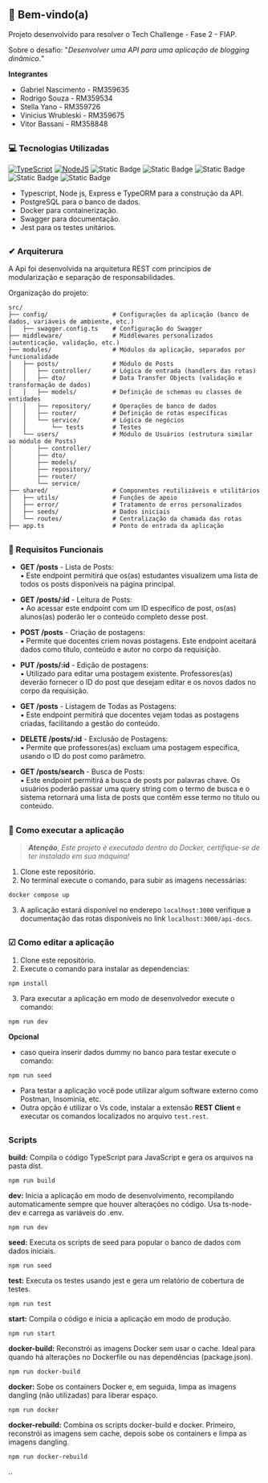 ## 👋  Bem-vindo(a)

Projeto desenvolvido para resolver o Tech Challenge - Fase 2 - FIAP.

Sobre o desafio: "_Desenvolver uma API para uma aplicação de blogging dinâmico._"

**Integrantes**

- Gabriel Nascimento - RM359635
- Rodrigo Souza - RM359534
- Stella Yano - RM359726
- Vinicius Wrubleski - RM359675
- Vitor Bassani - RM358848

##

### 💻 Tecnologias Utilizadas

[![TypeScript](https://img.shields.io/badge/TypeScript-007ACC?style=for-the-badge&logo=typescript&logoColor=white)](https://www.typescriptlang.org/)
[![NodeJS](https://img.shields.io/badge/Node%20js-339933?style=for-the-badge&logo=nodedotjs&logoColor=white)](https://nodejs.org/docs/latest/api/)
![Static Badge](https://img.shields.io/badge/PostgreSQL-316192?style=for-the-badge&logo=postgresql&logoColor=white)
![Static Badge](https://img.shields.io/badge/Express%20js-000000?style=for-the-badge&logo=express&logoColor=whit)
![Static Badge](https://img.shields.io/badge/Docker-2CA5E0?style=for-the-badge&logo=docker&logoColor=white)
![Static Badge](https://img.shields.io/badge/Swagger-85EA2D?style=for-the-badge&logo=Swagger&logoColor=white)
![Static Badge](https://img.shields.io/badge/Jest-C21325?style=for-the-badge&logo=jest&logoColor=white)


- Typescript, Node js, Express e TypeORM para a construção da API.
- PostgreSQL para o banco de dados.
- Docker para containerização.
- Swagger para documentação.
- Jest para os testes unitários.

##

### ✔ Arquiterura

A Api foi desenvolvida na arquitetura REST com princípios de modularização e separação de responsabilidades.

Organização do projeto:

```
src/
├── config/                  # Configurações da aplicação (banco de dados, variáveis de ambiente, etc.)
│   ├── swagger.config.ts    # Configuração do Swagger
├── middleware/              # Middlewares personalizados (autenticação, validação, etc.)
├── modules/                 # Módulos da aplicação, separados por funcionalidade
│   ├── posts/               # Módulo de Posts
│   │   ├── controller/      # Lógica de entrada (handlers das rotas)
│   │   ├── dto/             # Data Transfer Objects (validação e transformação de dados)
│   │   ├── models/          # Definição de schemas ou classes de entidades
│   │   ├── repository/      # Operações de banco de dados
│   │   ├── router/          # Definição de rotas específicas
│   │   └── service/         # Lógica de negócios
│   │       └── tests        # Testes
│   └── users/               # Módulo de Usuários (estrutura similar ao módulo de Posts)
│       ├── controller/
│       ├── dto/
│       ├── models/
│       ├── repository/
│       ├── router/
│       └── service/
├── shared/                  # Componentes reutilizáveis e utilitários
│   ├── utils/               # Funções de apoio
│   ├── error/               # Tratamento de erros personalizados
│   ├── seeds/               # Dados iniciais
│   └── routes/              # Centralização da chamada das rotas
├── app.ts                   # Ponto de entrada da aplicação

```

##

### 📘 Requisitos Funcionais

- **GET /posts** - Lista de Posts: <br>
    ▪ Este endpoint permitirá que os(as) estudantes visualizem uma lista de todos os posts disponíveis na página principal.

- **GET /posts/:id** - Leitura de Posts: <br>
    ▪ Ao acessar este endpoint com um ID específico de post, os(as) alunos(as) poderão ler o conteúdo completo desse post. 

- **POST /posts** - Criação de postagens: <br>
    ▪ Permite que docentes criem novas postagens. Este endpoint aceitará dados como título, conteúdo e autor no corpo da requisição. 

- **PUT /posts/:id** - Edição de postagens: <br>
    ▪ Utilizado para editar uma postagem existente. Professores(as) deverão fornecer o ID do post que desejam editar e os novos dados no corpo da requisição. 

- **GET /posts** - Listagem de Todas as Postagens: <br> 
    ▪ Este endpoint permitirá que docentes vejam todas as postagens criadas, facilitando a gestão do conteúdo. 

- **DELETE /posts/:id** - Exclusão de Postagens: <br>
    ▪ Permite que professores(as) excluam uma postagem específica, usando o ID do post como parâmetro. 
    
- **GET /posts/search** - Busca de Posts: <br>
    ▪ Este endpoint permitirá a busca de posts por palavras chave. Os usuários poderão passar uma query string com o termo de busca e o sistema retornará uma lista de posts que contêm esse termo no título ou conteúdo. 

##

### 🚀 Como executar a aplicação
> _**Atenção**, Este projeto é executado dentro do Docker, certifique-se de ter instalado em sua máquina!_

1. Clone este repositório.
2. No terminal execute o comando, para subir as imagens necessárias:
```
docker compose up
```
3. A aplicação estará disponível no enderepo `localhost:3000` verifique a documentação das rotas disponíveis no link `localhost:3000/api-docs`.

##

###  ☑ Como editar a aplicação

1. Clone este repositório.
2. Execute o comando para instalar as dependencias:
```
npm install
```
3. Para executar a aplicação em modo de desenvolvedor execute o comando:
```
npm run dev
```

**Opcional** 
- caso queira inserir dados dummy no banco para testar execute o comando:
```
npm run seed
```
- Para testar a aplicação você pode utilizar algum software externo como Postman, Insominia, etc.
- Outra opção é utilizar o Vs code, instalar a extensão **REST Client** e executar os comandos localizados no arquivo `test.rest`.

##

###   Scripts
**build:** Compila o código TypeScript para JavaScript e gera os arquivos na pasta dist.
```
npm run build
```
**dev:** Inicia a aplicação em modo de desenvolvimento, recompilando automaticamente sempre que houver alterações no código. Usa ts-node-dev e carrega as variáveis do .env.
```
npm run dev
```
**seed:** Executa os scripts de seed para popular o banco de dados com dados iniciais.
```
npm run seed
```
**test:** Executa os testes usando jest e gera um relatório de cobertura de testes.
```
npm run test
```
**start:** Compila o código e inicia a aplicação em modo de produção.
```
npm run start
```
**docker-build:** Reconstrói as imagens Docker sem usar o cache. Ideal para quando há alterações no Dockerfile ou nas dependências (package.json).
```
npm run docker-build
```
**docker:** Sobe os containers Docker e, em seguida, limpa as imagens dangling (não utilizadas) para liberar espaço.
```
npm run docker
```
**docker-rebuild:** Combina os scripts docker-build e docker. Primeiro, reconstrói as imagens sem cache, depois sobe os containers e limpa as imagens dangling.
```
npm run docker-rebuild
```
..